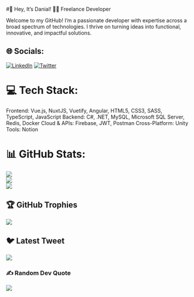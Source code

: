 #💫 Hey, It’s Danial!
🧑‍💻 Freelance Developer

Welcome to my GitHub! I’m a passionate developer with expertise across a broad spectrum of technologies. I thrive on turning ideas into functional, innovative, and impactful solutions.

## 🌐 Socials:

[![LinkedIn](https://img.shields.io/badge/LinkedIn-%230077B5.svg?logo=linkedin&logoColor=white)](https://linkedin.com/in/danial-shokouhmanesh-693284114) [![Twitter](https://img.shields.io/badge/Twitter-%231DA1F2.svg?logo=Twitter&logoColor=white)](https://twitter.com/_shokouhmanesh)

# 💻 Tech Stack:

Frontend: Vue.js, NuxtJS, Vuetify, Angular, HTML5, CSS3, SASS, TypeScript, JavaScript
Backend: C#, .NET, MySQL, Microsoft SQL Server, Redis, Docker
Cloud & APIs: Firebase, JWT, Postman
Cross-Platform: Unity
Tools: Notion
# 📊 GitHub Stats:

![](https://github-readme-stats.vercel.app/api?username=dev1no&theme=dark&hide_border=false&include_all_commits=true&count_private=true)<br/>
![](https://github-readme-streak-stats.herokuapp.com/?user=dev1no&theme=dark&hide_border=false)<br/>
![](https://github-readme-stats.vercel.app/api/top-langs/?username=dev1no&theme=dark&hide_border=false&include_all_commits=true&count_private=true&layout=compact)

## 🏆 GitHub Trophies

![](https://github-profile-trophy.vercel.app/?username=dev1no&theme=radical&no-frame=true&no-bg=false&margin-w=4)

## 🐦 Latest Tweet

[![](https://gtce.itsvg.in/api?username=_shokouhmanesh)](https://github.com/VishwaGauravIn/github-twitter-card-embed)

### ✍️ Random Dev Quote

![](https://quotes-github-readme.vercel.app/api?type=horizontal&theme=radical)

<!-- Proudly created with GPRM ( https://gprm.itsvg.in ) -->
